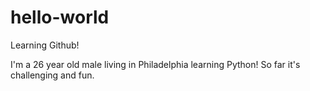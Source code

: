 # hello-world
Learning Github!

I'm a 26 year old male living in Philadelphia learning Python! So far it's challenging and fun.
